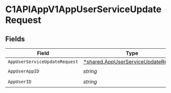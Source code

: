 # C1APIAppV1AppUserServiceUpdateRequest


## Fields

| Field                                                                                            | Type                                                                                             | Required                                                                                         | Description                                                                                      |
| ------------------------------------------------------------------------------------------------ | ------------------------------------------------------------------------------------------------ | ------------------------------------------------------------------------------------------------ | ------------------------------------------------------------------------------------------------ |
| `AppUserServiceUpdateRequest`                                                                    | [*shared.AppUserServiceUpdateRequest](../../../pkg/models/shared/appuserserviceupdaterequest.md) | :heavy_minus_sign:                                                                               | N/A                                                                                              |
| `AppUserAppID`                                                                                   | *string*                                                                                         | :heavy_check_mark:                                                                               | N/A                                                                                              |
| `AppUserID`                                                                                      | *string*                                                                                         | :heavy_check_mark:                                                                               | N/A                                                                                              |